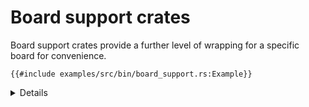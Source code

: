 # Board support crates

Board support crates provide a further level of wrapping for a specific board for convenience.
<!-- mdbook-xgettext: skip -->
```rust,editable,compile_fail
{{#include examples/src/bin/board_support.rs:Example}}
```

<details>

 * In this case the board support crate is just providing more useful names, and a bit of
   initialisation.
 * The crate may also include drivers for some on-board devices outside of the microcontroller
   itself.
   * `microbit-v2` includes a simple driver for the LED matrix.

Run the example with:

```sh
cargo embed --bin board_support
```

</details>
